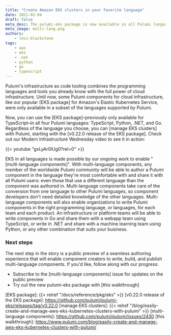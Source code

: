 ```yaml
---
title: "Create Amazon EKS clusters in your favorite language"
date: 2021-02-04
draft: false
meta_desc: The pulumi-eks package is now available in all Pulumi languages: Python, Go, .NET, and TypeScript.
meta_image: multi-lang.png
authors:
    - levi-blackstone
tags:
    - aws
    - eks
    - .net
    - python
    - go
    - typescript
---
```


Pulumi's infrastructure as code tooling combines the programming languages and tools you already know with the full power of cloud
infrastructure. Until now, some Pulumi components for cloud infrastructure, like our popular [EKS package] for Amazon's Elastic
Kubernetes Service, were only available in a subset of the languages supported by Pulumi.

Now, you can use the [EKS package]–previously only available for TypeScript–in all four Pulumi languages: TypeScript, Python, .NET,
and Go. Regardless of the language you choose, you can [manage EKS clusters] with Pulumi, starting with the [v0.22.0 release of the
EKS package]. Check out our Modern Infrastructure Wednesday video to see it in action:

{{< youtube "gxLyAr0lUg0?rel=0" >}}

<!--more-->

EKS in all languages is made possible by our ongoing work to enable "[multi-language components]". With multi-language components,
any member of the worldwide Pulumi community will be able to author a Pulumi component in the language they're most comfortable
with and share it with all Pulumi users: even those that use a different language than the component was authored in. Multi-language
components take care of the conversion from one language to other Pulumi languages, so component developers don't need detailed
knowledge of the other languages. Multi-language components will also enable organizations to write Pulumi components in the right
programming language, or languages, for each team and each product. An infrastructure or platform teams will be able to write
components in Go and share them with a webapp team using TypeScript, or write in .NET and share with a machine learning team using
Python, or any other combination that suits your business.

### Next steps

The next step in the story is a public preview of a seamless authoring experience that will enable component creators to write, build,
and publish multi-language components. If you'd like, follow along with our progress:

- Subscribe to the [multi-language components] issue for updates on the public preview
- Try out the new pulumi-eks package with [this walkthrough]

<!-- markdownlint-disable url -->
[EKS package]: {{< relref "/docs/reference/pkg/eks" >}}
[v0.22.0 release of the EKS package]: https://github.com/pulumi/pulumi-eks/releases/tag/v0.22.0
[manage EKS clusters]: {{< relref "/blog/easily-create-and-manage-aws-eks-kubernetes-clusters-with-pulumi" >}}
[multi-language components]: https://github.com/pulumi/pulumi/issues/2430
[this walkthrough]:  https://www.pulumi.com/blog/easily-create-and-manage-aws-eks-kubernetes-clusters-with-pulumi/
<!-- markdownlint-enable url -->
